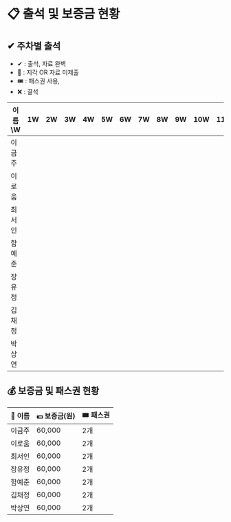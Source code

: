 # 📋 출석 및 보증금 현황

## ✔ 주차별 출석
- ✔ : 출석, 자료 완벽
- 🔺 : 지각 OR 자료 미제출
- 🎟️ : 패스권 사용,
- ❌ : 결석

| 이름\W   | 1W | 2W | 3W | 4W | 5W | 6W | 7W | 8W | 9W | 10W | 11W | 12W | 13W | 14W |
|----------|----|----|----|----|----|----|----|----|----|-----|-----|-----|-----|-----|
| 이금주   |    |    |    |    |    |    |    |    |    |     |     |     |     |     |
| 이로움   |    |    |    |    |    |    |    |    |    |     |     |     |     |     |
| 최서인   |    |    |    |    |    |    |    |    |    |     |     |     |     |     |
| 함예준   |    |    |    |    |    |    |    |    |    |     |     |     |     |     |
| 장유정   |    |    |    |    |    |    |    |    |    |     |     |     |     |     |
| 김채정   |    |    |    |    |    |    |    |    |    |     |     |     |     |     |
| 박상연   |    |    |    |    |    |    |    |    |    |     |     |     |     |     |


## 💰 보증금 및 패스권 현황
| 👤 이름   | 💵 보증금(원) | 🎟 패스권  |
|----------|--------------|----------|
| 이금주   | 60,000       | 2개      |
| 이로움   | 60,000       | 2개      |
| 최서인   | 60,000       | 2개      |
| 장유정   | 60,000       | 2개      |
| 함예준   | 60,000       | 2개      |
| 김채정   | 60,000       | 2개      |
| 박상연   | 60,000       | 2개      |
